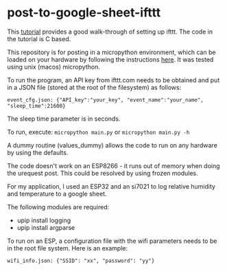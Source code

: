 # post-to-google-sheet-ifttt

This [tutorial](https://randomnerdtutorials.com/esp32-esp8266-publish-sensor-readings-to-google-sheets/) provides
 a good walk-through of setting up ifttt.  The code in the tutorial is C based.

This repository is for posting in a micropython environment, which can be loaded on your hardware by following
the instructions [here](http://docs.micropython.org/en/latest/). It was tested using unix (macos) micropython.

To run the program, an API key from ifttt.com needs to be obtained and put in a JSON file (stored at the root of the filesystem) as follows:

`event_cfg.json: {"API_key":"your_key", "event_name":"your_name", "sleep_time":21600}`

The sleep time parameter is in seconds.

To run, execute: `micropython main.py` or `micropython main.py -h`

A dummy routine (values_dummy) allows the code to run on any hardware by using the defaults.

The code doesn't work on an ESP8266 - it runs out of memory when doing the urequest post.  This
could be resolved by using frozen modules.

For my application, I used an ESP32 and an si7021 to log relative humidity and temperature to a google sheet.

The following modules are required:
* upip install logging
* upip install argparse

To run on an ESP, a configuration file with the wifi parameters needs to be in the root file system.  Here is an example:

`wifi_info.json: {"SSID": "xx", "password": "yy"}`